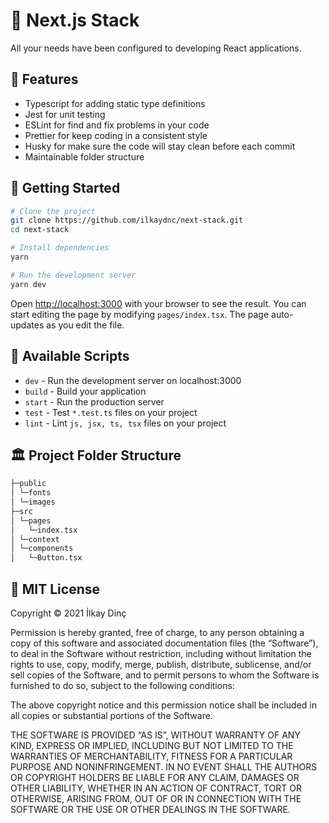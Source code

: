 # 🚀 Next.js Stack

All your needs have been configured to developing React applications.

## 🎉 Features

- Typescript for adding static type definitions
- Jest for unit testing
- ESLint for find and fix problems in your code
- Prettier for keep coding in a consistent style
- Husky for make sure the code will stay clean before each commit
- Maintainable folder structure

## 🏃 Getting Started

```bash
# Clone the project
git clone https://github.com/ilkaydnc/next-stack.git
cd next-stack

# Install dependencies
yarn

# Run the development server
yarn dev
```

Open [http://localhost:3000](http://localhost:3000) with your browser to see the result.
You can start editing the page by modifying `pages/index.tsx`. The page auto-updates as you edit the file.

## 🤖 Available Scripts

- `dev` - Run the development server on localhost:3000
- `build` - Build your application
- `start` - Run the production server
- `test` - Test `*.test.ts` files on your project
- `lint` - Lint `js, jsx, ts, tsx` files on your project

## 🏛️ Project Folder Structure

```bash
├─public
│ └─fonts
│ └─images
├─src
│ └─pages
│   └─index.tsx
│ └─context
│ └─components
│   └─Button.tsx
```

## 📜 MIT License

Copyright © 2021 İlkay Dinç

Permission is hereby granted, free of charge, to any person obtaining a copy of this software and associated documentation files (the “Software”), to deal in the Software without restriction, including without limitation the rights to use, copy, modify, merge, publish, distribute, sublicense, and/or sell copies of the Software, and to permit persons to whom the Software is furnished to do so, subject to the following conditions:

The above copyright notice and this permission notice shall be included in all copies or substantial portions of the Software.

THE SOFTWARE IS PROVIDED “AS IS”, WITHOUT WARRANTY OF ANY KIND, EXPRESS OR IMPLIED, INCLUDING BUT NOT LIMITED TO THE WARRANTIES OF MERCHANTABILITY, FITNESS FOR A PARTICULAR PURPOSE AND NONINFRINGEMENT. IN NO EVENT SHALL THE AUTHORS OR COPYRIGHT HOLDERS BE LIABLE FOR ANY CLAIM, DAMAGES OR OTHER LIABILITY, WHETHER IN AN ACTION OF CONTRACT, TORT OR OTHERWISE, ARISING FROM, OUT OF OR IN CONNECTION WITH THE SOFTWARE OR THE USE OR OTHER DEALINGS IN THE SOFTWARE.
